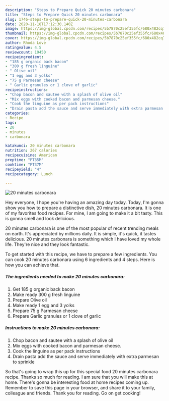 ```yaml
---
description: "Steps to Prepare Quick 20 minutes carbonara"
title: "Steps to Prepare Quick 20 minutes carbonara"
slug: 1746-steps-to-prepare-quick-20-minutes-carbonara
date: 2020-11-18T17:12:30.140Z
image: https://img-global.cpcdn.com/recipes/5b7870c25ef355fc/680x482cq70/20-minutes-carbonara-recipe-main-photo.jpg
thumbnail: https://img-global.cpcdn.com/recipes/5b7870c25ef355fc/680x482cq70/20-minutes-carbonara-recipe-main-photo.jpg
cover: https://img-global.cpcdn.com/recipes/5b7870c25ef355fc/680x482cq70/20-minutes-carbonara-recipe-main-photo.jpg
author: Rhoda Love
ratingvalue: 4.5
reviewcount: 19450
recipeingredient:
- "185 g organic back bacon"
- "300 g fresh linguine"
- " Olive oil"
- "1 egg and 3 yolks"
- "75 g Parmesan cheese"
- " Garlic granules or 1 clove of garlic"
recipeinstructions:
- "Chop bacon and sautee with a splash of olive oil"
- "Mix eggs with cooked bacon and parmesan cheese."
- "Cook the linguine as per pack instructions"
- "Drain pasta add the sauce and serve immediately with extra parmesan to sprinkle"
categories:
- Recipe
tags:
- 20
- minutes
- carbonara

katakunci: 20 minutes carbonara 
nutrition: 267 calories
recipecuisine: American
preptime: "PT35M"
cooktime: "PT37M"
recipeyield: "4"
recipecategory: Lunch

---
```



![20 minutes carbonara](https://img-global.cpcdn.com/recipes/5b7870c25ef355fc/680x482cq70/20-minutes-carbonara-recipe-main-photo.jpg)

Hey everyone, I hope you're having an amazing day today. Today, I'm gonna show you how to prepare a distinctive dish, 20 minutes carbonara. It is one of my favorites food recipes. For mine, I am going to make it a bit tasty. This is gonna smell and look delicious.

20 minutes carbonara is one of the most popular of recent trending meals on earth. It's appreciated by millions daily. It is simple, it's quick, it tastes delicious. 20 minutes carbonara is something which I have loved my whole life. They're nice and they look fantastic.




To get started with this recipe, we have to prepare a few ingredients. You can cook 20 minutes carbonara using 6 ingredients and 4 steps. Here is how you can achieve that.

<!--inarticleads1-->

##### The ingredients needed to make 20 minutes carbonara:

1. Get 185 g organic back bacon
1. Make ready 300 g fresh linguine
1. Prepare  Olive oil
1. Make ready 1 egg and 3 yolks
1. Prepare 75 g Parmesan cheese
1. Prepare  Garlic granules or 1 clove of garlic




<!--inarticleads2-->

##### Instructions to make 20 minutes carbonara:

1. Chop bacon and sautee with a splash of olive oil
1. Mix eggs with cooked bacon and parmesan cheese.
1. Cook the linguine as per pack instructions
1. Drain pasta add the sauce and serve immediately with extra parmesan to sprinkle




So that's going to wrap this up for this special food 20 minutes carbonara recipe. Thanks so much for reading. I am sure that you will make this at home. There's gonna be interesting food at home recipes coming up. Remember to save this page in your browser, and share it to your family, colleague and friends. Thank you for reading. Go on get cooking!

